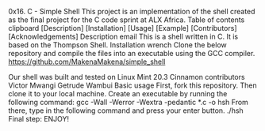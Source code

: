 0x16. C - Simple Shell
This project is an implementation of the shell created as the final project for the C code sprint at ALX Africa.
Table of contents clipboard
[Description] [Installation] [Usage] [Example] [Contributors] [Acknowledgements] Description email
This is a shell written in C. It is based on the Thompson Shell.
Installation wrench
Clone the below repository and compile the files into an executable using the GCC compiler.
https://github.com/MakenaMakena/simple_shell

Our shell was built and tested on Linux Mint 20.3 Cinnamon
contributors
Victor Mwangi
Getrude Wambui
Basic usage
First, fork this repository. Then clone it to your local machine. Create an executable by running the following command: gcc -Wall -Werror -Wextra -pedantic *.c -o hsh From there, type in the following command and press your enter button. ./hsh
Final step: ENJOY!
